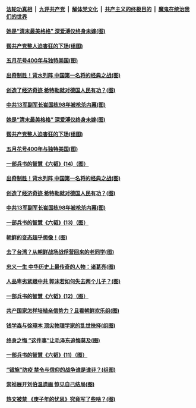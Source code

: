 

####  [法轮功真相](../../../../basic/blob/master/README.md?t=05080501) &nbsp;|&nbsp; [九评共产党](../../../../9ping.md/blob/master/README.md?t=05080501) &nbsp;|&nbsp; [解体党文化](../../../../jtdwh.md/blob/master/README.md?t=05080501)  &nbsp;|&nbsp; [共产主义的终极目的](../../../../gczydzjmd.md/blob/master/README.md?t=05080501) &nbsp;|&nbsp; [魔鬼在统治我们的世界](../../../../mgztzwmdsj.md/blob/master/README.md?t=05080501) 

#### [她是“清末最美格格” 深爱溥仪终身未嫁(图)](../pages/p6/930980.md?t=05080501) 

#### [帮共产党整人迫害狂的下场(组图)](../pages/p6/931686.md?t=05080501) 

#### [五月花号400年与独特美国(图)](../pages/p6/932131.md?t=05080501) 

#### [出奇制胜！背水列阵 中国第一名将的经典之战(图)](../pages/p6/930916.md?t=05080501) 

#### [创造了经济奇迹 希特勒就对德国人民有功？(图)](../pages/p6/931904.md?t=05080501) 

#### [中共13军副军长崔国栋98年被枪杀内幕(图)](../pages/p6/930973.md?t=05080501) 

#### [她是“清末最美格格” 深爱溥仪终身未嫁(图)](../pages/p6/930980.md?t=05080501) 

#### [帮共产党整人迫害狂的下场(组图)](../pages/p6/931686.md?t=05080501) 

#### [五月花号400年与独特美国(图)](../pages/p6/932131.md?t=05080501) 

#### [一部兵书的智慧《六韬》(14)（图）](../pages/p6/930908.md?t=05080501) 

#### [出奇制胜！背水列阵 中国第一名将的经典之战(图)](../pages/p6/930916.md?t=05080501) 

#### [创造了经济奇迹 希特勒就对德国人民有功？(图)](../pages/p6/931904.md?t=05080501) 

#### [中共13军副军长崔国栋98年被枪杀内幕(图)](../pages/p6/930973.md?t=05080501) 

#### [一部兵书的智慧《六韬》(13)（图）](../pages/p6/930907.md?t=05080501) 

#### [朝鲜的变态超乎想像！(图)](../pages/p6/931969.md?t=05080501) 

#### [去了台湾？从朝鲜战场战俘营回来的老同学(图)](../pages/p6/931873.md?t=05080501) 

#### [忠义一生 中华历史上最传奇的人物：诸葛亮(图)](../pages/p6/930978.md?t=05080501) 

#### [人品卑劣紧跟中共 郭沫若如何失去两个儿子？(图)](../pages/p6/931305.md?t=05080501) 

#### [一部兵书的智慧《六韬》(12)（图）](../pages/p6/930905.md?t=05080501) 

#### [共产国家怎样培植亲信势力？且看朝鲜欢乐组(图)](../pages/p6/931871.md?t=05080501) 

#### [钱学森与徐璋本 顶尖物理学家的乱世抉择(组图)](../pages/p6/931452.md?t=05080501) 

#### [终身之悔 “这件事”让毛泽东追悔莫及(图)](../pages/p6/930972.md?t=05080501) 

#### [一部兵书的智慧《六韬》(11)（图）](../pages/p6/930903.md?t=05080501) 

#### [“错施”防疫 禁令与信仰的战争谁是谁非？(组图)](../pages/p6/931966.md?t=05080501) 

#### [崇祯展开刘伯温遗画 惊见自己结局(图)](../pages/p6/931211.md?t=05080501) 

#### [热文被禁 《庚子年的忧思》究竟写了些啥？(图)](../pages/p6/931861.md?t=05080501) 

